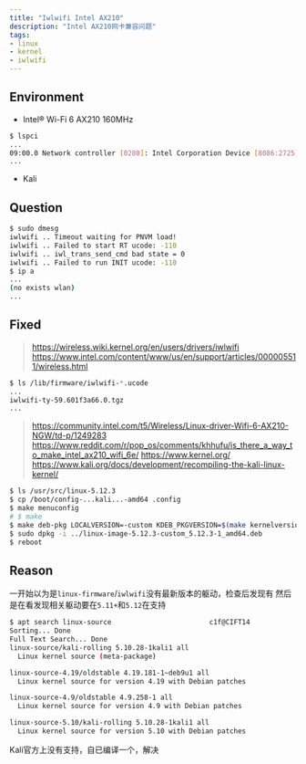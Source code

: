 ```yaml
---
title: "Iwlwifi Intel AX210"
description: "Intel AX210网卡兼容问题"
tags:
- linux
- kernel
- iwlwifi
---
```


## Environment

- Intel® Wi-Fi 6 AX210 160MHz
```bash
$ lspci
...
09:00.0 Network controller [0280]: Intel Corporation Device [8086:2725] (rev 1a)
...
```
- Kali

## Question

```bash
$ sudo dmesg
iwlwifi .. Timeout waiting for PNVM load!
iwlwifi .. Failed to start RT ucode: -110
iwlwifi .. iwl_trans_send_cmd bad state = 0
iwlwifi .. Failed to run INIT ucode: -110
$ ip a
...
(no exists wlan)
...
```

## Fixed

> https://wireless.wiki.kernel.org/en/users/drivers/iwlwifi
> https://www.intel.com/content/www/us/en/support/articles/000005511/wireless.html
```bash
$ ls /lib/firmware/iwlwifi-*.ucode
...
iwlwifi-ty-59.601f3a66.0.tgz
...
```
> https://community.intel.com/t5/Wireless/Linux-driver-Wifi-6-AX210-NGW/td-p/1249283
> https://www.reddit.com/r/pop_os/comments/khhufu/is_there_a_way_to_make_intel_ax210_wifi_6e/
> https://www.kernel.org/
> https://www.kali.org/docs/development/recompiling-the-kali-linux-kernel/
```bash
$ ls /usr/src/linux-5.12.3
$ cp /boot/config-...kali...-amd64 .config
$ make menuconfig
# $ make
$ make deb-pkg LOCALVERSION=-custom KDEB_PKGVERSION=$(make kernelversion)-1
$ sudo dpkg -i ../linux-image-5.12.3-custom_5.12.3-1_amd64.deb
$ reboot
```

## Reason

一开始以为是`linux-firmware`/`iwlwifi`没有最新版本的躯动，检查后发现有
然后是在看发现相关躯动要在`5.11+`和`5.12`在支持
```bash
$ apt search linux-source                        c1f@CIFT14
Sorting... Done
Full Text Search... Done
linux-source/kali-rolling 5.10.28-1kali1 all
  Linux kernel source (meta-package)

linux-source-4.19/oldstable 4.19.181-1~deb9u1 all
  Linux kernel source for version 4.19 with Debian patches

linux-source-4.9/oldstable 4.9.258-1 all
  Linux kernel source for version 4.9 with Debian patches

linux-source-5.10/kali-rolling 5.10.28-1kali1 all
  Linux kernel source for version 5.10 with Debian patches
```
Kali官方上没有支持，自已编译一个，解决


